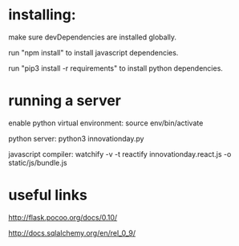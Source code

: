 installing:
==

make sure devDependencies are installed globally.

run "npm install" to install javascript dependencies.

run "pip3 install -r requirements" to install python dependencies.


running a server
==

enable python virtual environment: source env/bin/activate

python server: python3 innovationday.py

javascript compiler: watchify -v -t reactify innovationday.react.js -o static/js/bundle.js


useful links
==

http://flask.pocoo.org/docs/0.10/

http://docs.sqlalchemy.org/en/rel_0_9/
